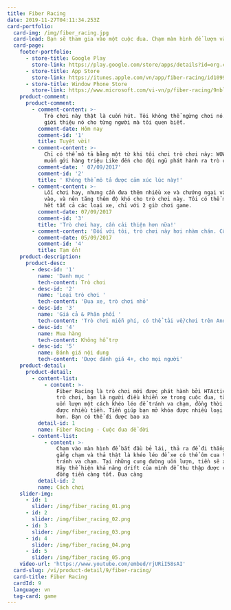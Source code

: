 ```yaml
---
title: Fiber Racing
date: 2019-11-27T04:11:34.253Z
card-portfolio:
  card-img: /img/fiber_racing.jpg
  card-lead: Bạn sẽ tham gia vào một cuộc đua. Chạm màn hình để lượn và thả ra để đi.
  card-page:
    footer-portfolio:
      - store-title: Google Play
        store-link: https://play.google.com/store/apps/details?id=org.cocos2dx.FiberRacing
      - store-title: App Store
        store-link: https://itunes.apple.com/vn/app/fiber-racing/id1099871746?l=vi&mt=8
      - store-title: Window Phone Store
        store-link: https://www.microsoft.com/vi-vn/p/fiber-racing/9nblggh4n95t
    product-comment:
      product-comment:
        - comment-content: >-
            Trò chơi này thật là cuốn hút. Tôi không thể ngừng chơi nó. Tôi sẽ
            giới thiệu nó cho từng người mà tôi quen biết.
          comment-date: Hôm nay
          comment-id: '1'
          title: Tuyệt vời!
        - comment-content: >-
            Chỉ có thể mô tả bằng một từ khi tôi chơi trò chơi này: WOW. Tôi
            muốn gởi hàng triệu Like đến cho đội ngũ phát hành ra trò chơi này.
          comment-date: ' 07/09/2017'
          comment-id: '2'
          title: ' Không thể mô tả được cảm xúc lúc này!'
        - comment-content: >-
            Lối chơi hay, nhưng cần đưa thêm nhiều xe và chướng ngại vật hơn nữa
            vào, và nên tăng thêm độ khó cho trò chơi này. Tôi có thể mở khóa
            hết tất cả các loại xe, chỉ với 2 giờ chơi game.
          comment-date: 07/09/2017
          comment-id: '3'
          title: 'Trò chơi hay, cần cải thiện hơn nữa!'
        - comment-content: 'Đối với tôi, trò chơi này hơi nhàm chán. Cố gắng phát triển thêm !'
          comment-date: 05/09/2017
          comment-id: '4'
          title: Tạm ổn!
    product-description:
      product-desc:
        - desc-id: '1'
          name: 'Danh mục '
          tech-content: Trò chơi
        - desc-id: '2'
          name: 'Loại trò chơi '
          tech-content: 'Đua xe, trò chơi nhỏ'
        - desc-id: '3'
          name: 'Giá cả & Phân phối '
          tech-content: 'Trò chơi miễn phí, có thể tải về/chơi trên Android/IOS/Windows'
        - desc-id: '4'
          name: Mua hàng
          tech-content: Không hỗ trợ
        - desc-id: '5'
          name: Đánh giá nội dung
          tech-content: 'Được đánh giá 4+, cho mọi người'
    product-detail:
      product-detail:
        - content-list:
            - content: >-
                Fiber Racing là trò chơi mới được phát hành bởi HTActive. Trong
                trò chơi, bạn là người điều khiển xe trong cuộc đua, tăng tốc và
                uốn lượn một cách khéo léo để tránh va chạm, đồng thời thu thập
                được nhiều tiền. Tiền giúp bạn mở khóa được nhiều loại xe mới
                hơn. Bạn có thể đi được bao xa
          detail-id: 1
          name: Fiber Racing - Cuộc đua để đời
        - content-list:
            - content: >-
                Chạm vào màn hình để bắt đầu bẻ lái, thả ra để đi thẳng . Cố
                gắng chạm và thả thật là khéo léo để xe có thể ôm cua thật ngọt,
                tránh va chạm. Tại những cung đường uốn lượn, tiền sẽ xuất hiện.
                Hãy thể hiện khả năng drift của mình để thu thập được càng nhiều
                đồng tiền càng tốt. Đua càng
          detail-id: 2
          name: Cách chơi
    slider-img:
      - id: 1
        slider: /img/fiber_racing_01.png
      - id: 2
        slider: /img/fiber_racing_02.png
      - id: 3
        slider: /img/fiber_racing_03.png
      - id: 4
        slider: /img/fiber_racing_04.png
      - id: 5
        slider: /img/fiber_racing_05.png
    video-url: 'https://www.youtube.com/embed/rjURiI58sAI'
  card-slug: /vi/product-detail/9/fiber-racing/
  card-title: Fiber Racing
  cardId: 9
  language: vn
  tag-card: game
---
```

